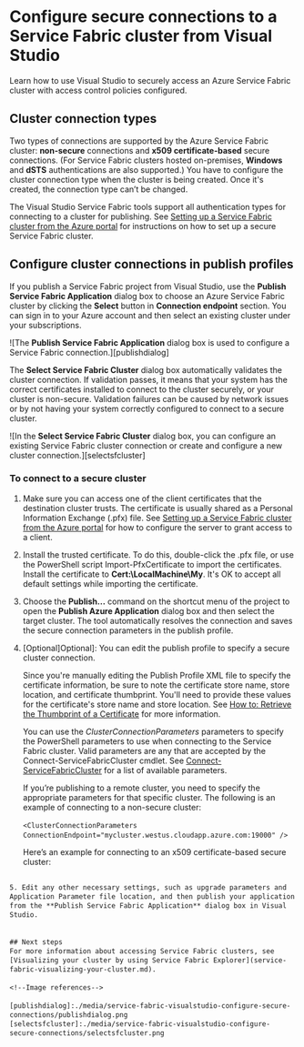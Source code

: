 <properties
   pageTitle="Configure secure connections supported by the Service Fabric cluster | Microsoft Azure"
   description="Learn how to use Visual Studio to configure secure connections that are supported by the Azure Service Fabric cluster."
   services="service-fabric"
   documentationCenter="na"
   authors="cawaMS"
   manager="paulyuk"
   editor="tglee" />

<tags
   ms.service="multiple"
   ms.devlang="dotnet"
   ms.topic="article"
   ms.tgt_pltfrm="na"
   ms.workload="multiple"
   ms.date="10/08/2015"
   ms.author="cawaMS" />

# Configure secure connections to a Service Fabric cluster from Visual Studio
Learn how to use Visual Studio to securely access an Azure Service Fabric cluster with access control policies configured.

## Cluster connection types
Two types of connections are supported by the Azure Service Fabric cluster: **non-secure** connections and **x509 certificate-based** secure connections. (For Service Fabric clusters hosted on-premises, **Windows** and **dSTS** authentications are also supported.) You have to configure the cluster connection type when the cluster is being created. Once it's created, the connection type can’t be changed.

The Visual Studio Service Fabric tools support all authentication types for connecting to a cluster for publishing. See [Setting up a Service Fabric cluster from the Azure portal](service-fabric-cluster-creation-via-portal.md) for instructions on how to set up a secure Service Fabric cluster.

## Configure cluster connections in publish profiles
If you publish a Service Fabric project from Visual Studio, use the **Publish Service Fabric Application** dialog box to choose an Azure Service Fabric cluster by clicking the **Select** button in **Connection endpoint** section. You can sign in to your Azure account and then select an existing cluster under your subscriptions.

![The **Publish Service Fabric Application** dialog box is used to configure a Service Fabric connection.][publishdialog]

The **Select Service Fabric Cluster** dialog box automatically validates the cluster connection. If validation passes, it means that your system has the correct certificates installed to connect to the cluster securely, or your cluster is non-secure. Validation failures can be caused by network issues or by not having your system correctly configured to connect to a secure cluster.

![In the **Select Service Fabric Cluster** dialog box, you can configure an existing Service Fabric cluster connection or create and configure a new cluster connection.][selectsfcluster]

### To connect to a secure cluster
1. Make sure you can access one of the client certificates that the destination cluster trusts. The certificate is usually shared as a Personal Information Exchange (.pfx) file. See [Setting up a Service Fabric cluster from the Azure portal](service-fabric-cluster-creation-via-portal.md) for how to configure the server to grant access to a client.

2. Install the trusted certificate. To do this, double-click the .pfx file, or use the PowerShell script Import-PfxCertificate to import the certificates. Install the certificate to **Cert:\LocalMachine\My**. It's OK to accept all default settings while importing the certificate.

3. Choose the **Publish...** command on the shortcut menu of the project to open the **Publish Azure Application** dialog box and then select the target cluster. The tool automatically resolves the connection and saves the secure connection parameters in the publish profile.

4. [Optional]Optional]: You can edit the publish profile to specify a secure cluster connection.

   Since you're manually editing the Publish Profile XML file to specify the certificate information, be sure to note the certificate store name, store location, and certificate thumbprint. You'll need to provide these values for the certificate's store name and store location. See [How to: Retrieve the Thumbprint of a Certificate](https://msdn.microsoft.com/library/ms734695(v=vs.110).aspx) for more information.

   You can use the *ClusterConnectionParameters* parameters to specify the PowerShell parameters to use when connecting to the Service Fabric cluster. Valid parameters are any that are accepted by the Connect-ServiceFabricCluster cmdlet. See [Connect-ServiceFabricCluster](https://msdn.microsoft.com/library/mt125938.aspx) for a list of available parameters.

   If you’re publishing to a remote cluster, you need to specify the appropriate parameters for that specific cluster. The following is an example of connecting to a non-secure cluster:

   `<ClusterConnectionParameters ConnectionEndpoint="mycluster.westus.cloudapp.azure.com:19000" />`

   Here’s an example for connecting to an x509 certificate-based secure cluster:

   ```
<ClusterConnectionParameters
ConnectionEndpoint="mycluster.westus.cloudapp.azure.com:19000"
X509Credential="true"
ServerCertThumbprint="0123456789012345678901234567890123456789"
FindType="FindByThumbprint"
FindValue="9876543210987654321098765432109876543210"
StoreLocation="CurrentUser"
StoreName="My" />
```
5. Edit any other necessary settings, such as upgrade parameters and Application Parameter file location, and then publish your application from the **Publish Service Fabric Application** dialog box in Visual Studio.


## Next steps
For more information about accessing Service Fabric clusters, see [Visualizing your cluster by using Service Fabric Explorer](service-fabric-visualizing-your-cluster.md).

<!--Image references-->

[publishdialog]:./media/service-fabric-visualstudio-configure-secure-connections/publishdialog.png
[selectsfcluster]:./media/service-fabric-visualstudio-configure-secure-connections/selectsfcluster.png
